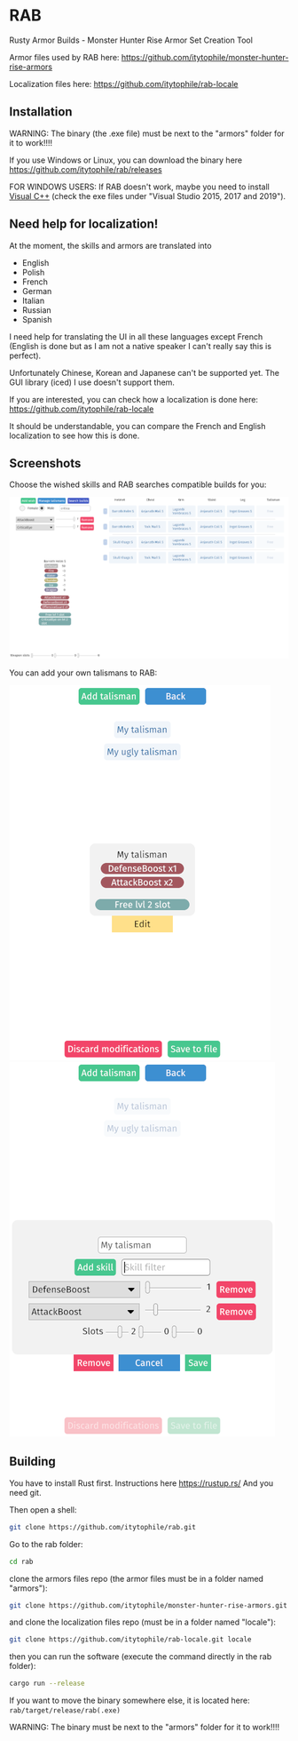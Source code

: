 # RAB
Rusty Armor Builds - Monster Hunter Rise Armor Set Creation Tool

Armor files used by RAB here: https://github.com/itytophile/monster-hunter-rise-armors

Localization files here: https://github.com/itytophile/rab-locale
## Installation
WARNING: The binary (the .exe file) must be next to the "armors" folder for it to work!!!!

If you use Windows or Linux, you can download the binary here https://github.com/itytophile/rab/releases

FOR WINDOWS USERS: If RAB doesn't work, maybe you need to install [Visual C++](https://support.microsoft.com/en-us/topic/the-latest-supported-visual-c-downloads-2647da03-1eea-4433-9aff-95f26a218cc0) (check the exe files under "Visual Studio 2015, 2017 and 2019").
## Need help for localization!
At the moment, the skills and armors are translated into
- English
- Polish
- French
- German
- Italian
- Russian
- Spanish

I need help for translating the UI in all these languages except French (English is done but as I am not a native speaker I can't really say this is perfect).

Unfortunately Chinese, Korean and Japanese can't be supported yet. The GUI library (iced) I use doesn't support them.

If you are interested, you can check how a localization is done here: https://github.com/itytophile/rab-locale

It should be understandable, you can compare the French and English localization to see how this is done.
## Screenshots
Choose the wished skills and RAB searches compatible builds for you:

![Main RAB page](https://raw.githubusercontent.com/itytophile/rab/main/docs/screenshots/rab_main.png)

You can add your own talismans to RAB:

![Talisman menu](https://raw.githubusercontent.com/itytophile/rab/main/docs/screenshots/talisman_menu.png)
![Talisman edition](https://raw.githubusercontent.com/itytophile/rab/main/docs/screenshots/talisman_edition.png)

## Building
You have to install Rust first. Instructions here https://rustup.rs/
And you need git.

Then open a shell:
```sh
git clone https://github.com/itytophile/rab.git
```
Go to the rab folder:
```sh
cd rab
```
clone the armors files repo (the armor files must be in a folder named "armors"):
```sh
git clone https://github.com/itytophile/monster-hunter-rise-armors.git armors
```
and clone the localization files repo (must be in a folder named "locale"):
```sh
git clone https://github.com/itytophile/rab-locale.git locale
```
then you can run the software (execute the command directly in the rab folder):
```sh
cargo run --release
```
If you want to move the binary somewhere else, it is located here: `rab/target/release/rab(.exe)`

WARNING: The binary must be next to the "armors" folder for it to work!!!!
